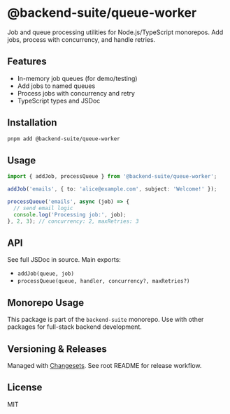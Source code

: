 # @backend-suite/queue-worker

Job and queue processing utilities for Node.js/TypeScript monorepos. Add jobs, process with concurrency, and handle retries.

## Features
- In-memory job queues (for demo/testing)
- Add jobs to named queues
- Process jobs with concurrency and retry
- TypeScript types and JSDoc

## Installation

```sh
pnpm add @backend-suite/queue-worker
```

## Usage

```ts
import { addJob, processQueue } from '@backend-suite/queue-worker';

addJob('emails', { to: 'alice@example.com', subject: 'Welcome!' });

processQueue('emails', async (job) => {
  // send email logic
  console.log('Processing job:', job);
}, 2, 3); // concurrency: 2, maxRetries: 3
```

## API

See full JSDoc in source. Main exports:
- `addJob(queue, job)`
- `processQueue(queue, handler, concurrency?, maxRetries?)`

## Monorepo Usage
This package is part of the `backend-suite` monorepo. Use with other packages for full-stack backend development.

## Versioning & Releases
Managed with [Changesets](https://github.com/changesets/changesets). See root README for release workflow.

## License
MIT 